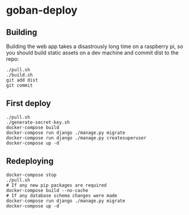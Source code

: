 # goban-deploy

## Building

Building the web app takes a disastrously long time on a raspberry pi, so you should build static assets on a dev machine and commit dist to the repo:
```
./pull.sh
./build.sh
git add dist
git commit
```

## First deploy
```
./pull.sh
./generate-secret-key.sh
docker-compose build
docker-compose run django ./manage.py migrate
docker-compose run django ./manage.py createsuperuser
docker-compose up -d
```

## Redeploying
```
docker-compose stop
./pull.sh
# If any new pip packages are required
docker-compose build --no-cache
# If any database schema changes were made
docker-compose run django ./manage.py migrate
docker-compose up -d
```
